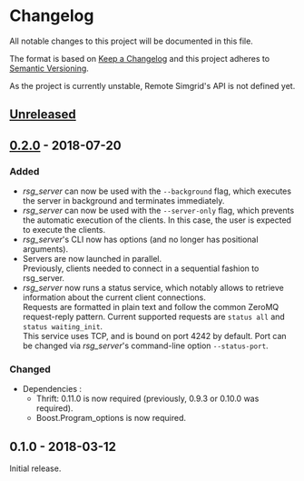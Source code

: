 # Changelog
All notable changes to this project will be documented in this file.

The format is based on [Keep a Changelog][changelog]
and this project adheres to [Semantic Versioning][semver].

As the project is currently unstable, Remote Simgrid's API is not defined yet.

[//]: =========================================================================
## [Unreleased]

[//]: =========================================================================
## [0.2.0] - 2018-07-20
### Added
- *rsg_server* can now be used with the `--background` flag, which executes
  the server in background and terminates immediately.
- *rsg_server* can now be used with the `--server-only` flag, which prevents
  the automatic execution of the clients.
  In this case, the user is expected to execute the clients.
- *rsg_server*'s CLI now has options (and no longer has positional arguments).
- Servers are now launched in parallel.  
  Previously, clients needed to connect in a sequential fashion to rsg_server.
- *rsg_server* now runs a status service, which notably allows to retrieve
  information about the current client connections.  
  Requests are formatted in plain text and follow the common ZeroMQ
  request-reply pattern.
  Current supported requests are `status all` and `status waiting_init`.  
  This service uses TCP, and is bound on port 4242 by default.
  Port can be changed via *rsg_server*'s command-line option `--status-port`.

### Changed
- Dependencies :
  - Thrift: 0.11.0 is now required (previously, 0.9.3 or 0.10.0 was required).
  - Boost.Program_options is now required.

[//]: =========================================================================
## 0.1.0 - 2018-03-12
Initial release.

[//]: =========================================================================
[changelog]: http://keepachangelog.com/en/1.0.0/
[semver]: http://semver.org/spec/v2.0.0.html

[Unreleased]: https://github.com/simgrid/remote-simgrid/compare/v0.2.0...HEAD
[0.2.0]: https://github.com/simgrid/remote-simgrid/compare/v0.1.0...v0.2.0

